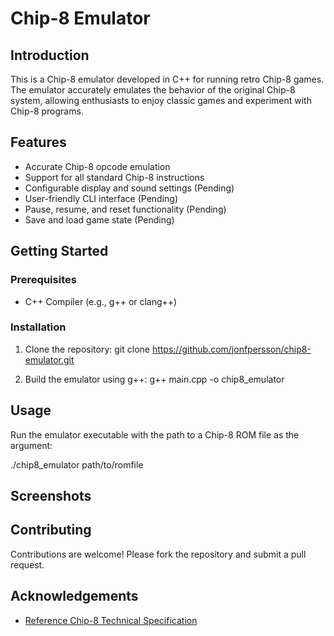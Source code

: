 # Chip-8 Emulator

## Introduction

This is a Chip-8 emulator developed in C++ for running retro Chip-8 games. The emulator accurately emulates the behavior of the original Chip-8 system, allowing enthusiasts to enjoy classic games and experiment with Chip-8 programs.

## Features

- Accurate Chip-8 opcode emulation
- Support for all standard Chip-8 instructions
- Configurable display and sound settings (Pending)
- User-friendly CLI interface (Pending)
- Pause, resume, and reset functionality (Pending)
- Save and load game state (Pending)

## Getting Started

### Prerequisites

- C++ Compiler (e.g., g++ or clang++)

### Installation

1. Clone the repository:
git clone https://github.com/jonfpersson/chip8-emulator.git

2. Build the emulator using g++:
g++ main.cpp -o chip8_emulator


## Usage
Run the emulator executable with the path to a Chip-8 ROM file as the argument:

./chip8_emulator path/to/romfile

## Screenshots

## Contributing

Contributions are welcome! Please fork the repository and submit a pull request.

## Acknowledgements

- [Reference Chip-8 Technical Specification](https://en.wikipedia.org/wiki/CHIP-8)
